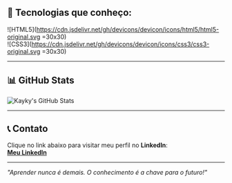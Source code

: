 ## 🚀 Tecnologias que conheço:  
![HTML5](https://cdn.jsdelivr.net/gh/devicons/devicon/icons/html5/html5-original.svg =30x30)  
![CSS3](https://cdn.jsdelivr.net/gh/devicons/devicon/icons/css3/css3-original.svg =30x30)

---

## 📊 GitHub Stats  
![Kayky's GitHub Stats](https://github-readme-stats.vercel.app/api?username=SeuUsername&show_icons=true&theme=radical)  

---

## 📞 Contato  
Clique no link abaixo para visitar meu perfil no **LinkedIn**:  
[**Meu LinkedIn**](https://www.linkedin.com/in/kayky-oliveira-silva-b7239934b/)

---

*"Aprender nunca é demais. O conhecimento é a chave para o futuro!"*
